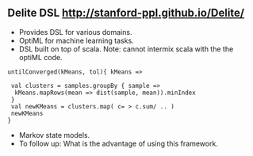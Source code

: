 ## Delite DSL http://stanford-ppl.github.io/Delite/
* Provides DSL for various domains. 
* OptiML for machine learning tasks. 
* DSL built on top of scala. Note: cannot intermix scala with the the optiML code. 
```
untilConverged(kMeans, tol){ kMeans => 

 val clusters = samples.groupBy { sample => 
  kMeans.mapRows(mean => dist(sample, mean)).minIndex
 }
 val newKMeans = clusters.map( c= > c.sum/ .. )
 newKMeans
} 

```
* Markov state models. 
* To follow up: What is the advantage of using this framework. 


 
